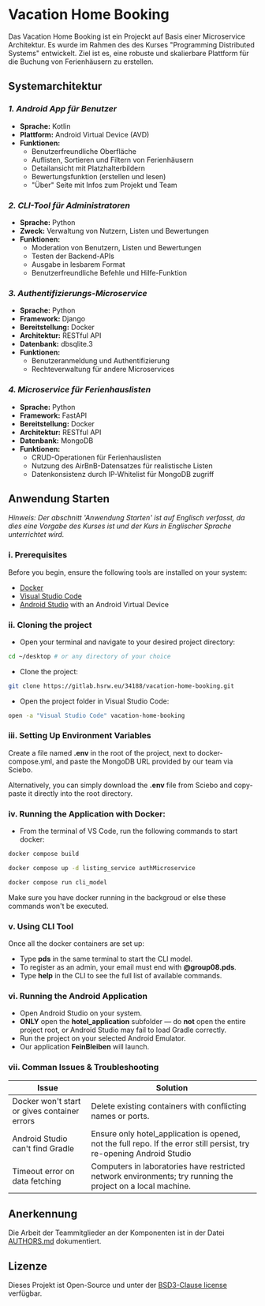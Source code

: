 # Vacation Home Booking
Das Vacation Home Booking ist ein Projeckt auf Basis einer Microservice Architektur. Es wurde im Rahmen des des Kurses "Programming
Distributed Systems" entwickelt. Ziel ist es, eine robuste und skalierbare Plattform für die Buchung von Ferienhäusern zu erstellen.

## Systemarchitektur

### *1. Android App für Benutzer*
- **Sprache:** Kotlin
- **Plattform:** Android Virtual Device (AVD)
- **Funktionen:**
    - Benutzerfreundliche Oberfläche
    - Auflisten, Sortieren und Filtern von Ferienhäusern
    - Detailansicht mit Platzhalterbildern
    - Bewertungsfunktion (erstellen und lesen)
    - "Über" Seite mit Infos zum Projekt und Team

### *2. CLI-Tool für Administratoren*
- **Sprache:** Python
- **Zweck:** Verwaltung von Nutzern, Listen und Bewertungen
- **Funktionen:**
    - Moderation von Benutzern, Listen und Bewertungen
    - Testen der Backend-APIs
    - Ausgabe in lesbarem Format
    - Benutzerfreundliche Befehle und Hilfe-Funktion

### *3. Authentifizierungs-Microservice*
- **Sprache:** Python
- **Framework:** Django
- **Bereitstellung:** Docker
- **Architektur:** RESTful API
- **Datenbank:** dbsqlite.3
- **Funktionen:**
    - Benutzeranmeldung und Authentifizierung
    - Rechteverwaltung für andere Microservices

### *4. Microservice für Ferienhauslisten*
- **Sprache:** Python
- **Framework:** FastAPI
- **Bereitstellung:** Docker
- **Architektur:** RESTful API
- **Datenbank:** MongoDB
- **Funktionen:**
    - CRUD-Operationen für Ferienhauslisten
    - Nutzung des AirBnB-Datensatzes für realistische Listen
    - Datenkonsistenz durch IP-Whitelist für MongoDB zugriff

## Anwendung Starten
*Hinweis: Der abschnitt 'Anwendung Starten' ist auf Englisch verfasst, da dies eine Vorgabe des Kurses ist und der Kurs in Englischer Sprache unterrichtet wird.*
### i. Prerequisites
Before you begin, ensure the following tools are installed on your system:
- [Docker](https://www.docker.com/)
- [Visual Studio Code](https://code.visualstudio.com/)
- [Android Studio](https://developer.android.com/studio) with an Android Virtual Device

### ii. Cloning the project
- Open your terminal and navigate to your desired project directory:
```bash
cd ~/desktop # or any directory of your choice
```

- Clone the project:
```bash
git clone https://gitlab.hsrw.eu/34188/vacation-home-booking.git
```

- Open the project folder in Visual Studio Code:
```bash
open -a "Visual Studio Code" vacation-home-booking
```

### iii. Setting Up Environment Variables
Create a file named **.env** in the root of the project, next to docker-compose.yml, and paste the MongoDB URL provided by our team via Sciebo.

Alternatively, you can simply download the **.env** file from Sciebo and copy-paste it directly into the root directory.

### iv. Running the Application with Docker:
- From the terminal of VS Code, run the following commands to start docker:
```bash
docker compose build
```
```bash
docker compose up -d listing_service authMicroservice
```
```bash
docker compose run cli_model
```
Make sure you have docker running in the backgroud or else these commands won't be executed.

### v. Using CLI Tool
Once all the docker containers are set up:
- Type **pds** in the same terminal to start the CLI model.
- To register as an admin, your email must end with **@group08.pds**.
- Type **help** in the CLI to see the full list of available commands.

### vi. Running the Android Application
- Open Android Studio on your system.
- **ONLY** open the **hotel_application** subfolder — do **not** open the entire project root, or Android Studio may fail to load Gradle correctly.
- Run the project on your selected Android Emulator.
- Our application **FeinBleiben** will launch.

### vii. Comman Issues & Troubleshooting
| Issue                                        | Solution                                                                                                              |
|----------------------------------------------|-----------------------------------------------------------------------------------------------------------------------|
| Docker won't start or gives container errors | Delete existing containers with conflicting names or ports.                                                           |
| Android Studio can't find Gradle             | Ensure only hotel_application is opened, not the full repo. If the error still persist, try re-opening Android Studio |
| Timeout error on data fetching               | Computers in laboratories have restricted network environments; try running the project on a local machine.           |

## Anerkennung
Die Arbeit der Teammitglieder an der Komponenten ist in der Datei [AUTHORS.md](./AUTHORS.md) dokumentiert.

## Lizenze
Dieses Projekt ist Open-Source und unter der [BSD3-Clause license](https://opensource.org/license/BSD-3-Clause) verfügbar.